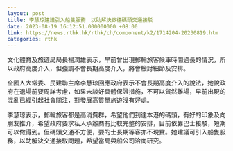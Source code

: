 ```yaml
---
layout: post
title: 李慧琼建議引入船隻服務　以助解決啟德碼頭交通接駁
date: 2023-08-19 16:12:51.000000000 +08:00
link: https://news.rthk.hk/rthk/ch/component/k2/1714204-20230819.htm
categories: rthk
---
```


文化體育及旅遊局局長楊潤雄表示，早前曾出現郵輪旅客候車時間過長的情況，所以政府高度介入，但強調不會長期高度介入，將會檢討細節及安排。

全國人大常委、民建聯主席李慧琼回應政府表示不會長期高度介入的說法，她說政府在退場前要周詳考慮，如果未談好具體保證措施，不可以貿然離場，早前出現的混亂已經引起社會關注，對發展高質量旅遊沒有好處。

李慧琼表示，郵輪旅客都是高消費群，希望他們到達本港的碼頭，有好的印象及向朋友推介，希望政府要求私人承辦商有比較完整的安排，目前依靠巴士接駁，短期可以做得到。但碼頭交通不方便，要的士長期等客亦不現實。她建議可引入船隻服務，以助解決交通接駁問題，希望當局與船公司洽商研究。
